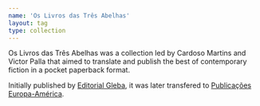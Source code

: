 ```yaml
---
name: 'Os Livros das Três Abelhas'
layout: tag
type: collection
---
```

Os Livros das Três Abelhas was a collection led by Cardoso Martins and Victor Palla that aimed to translate and publish the best of contemporary fiction in a pocket paperback format.

Initially published by <a class="text cat-link publisher" href="/publishers/editorial%20gleba/">Editorial Gleba</a>, it was later transfered to <a class="text cat-link publisher" href="/publishers/Publicações%20Europa-América/">Publicações Europa-América</a>.
